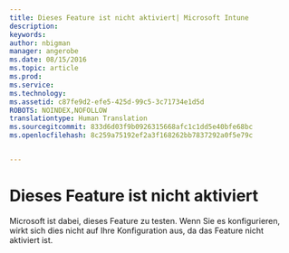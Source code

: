 ```yaml
---
title: Dieses Feature ist nicht aktiviert| Microsoft Intune
description: 
keywords: 
author: nbigman
manager: angerobe
ms.date: 08/15/2016
ms.topic: article
ms.prod: 
ms.service: 
ms.technology: 
ms.assetid: c87fe9d2-efe5-425d-99c5-3c71734e1d5d
ROBOTS: NOINDEX,NOFOLLOW
translationtype: Human Translation
ms.sourcegitcommit: 833d6d03f9b0926315668afc1c1dd5e40bfe68bc
ms.openlocfilehash: 8c259a75192ef2a3f168262bb7837292a0f5e79c


---
```


# Dieses Feature ist nicht aktiviert
Microsoft ist dabei, dieses Feature zu testen. Wenn Sie es konfigurieren, wirkt sich dies nicht auf Ihre Konfiguration aus, da das Feature nicht aktiviert ist.



<!--HONumber=Aug16_HO3-->


